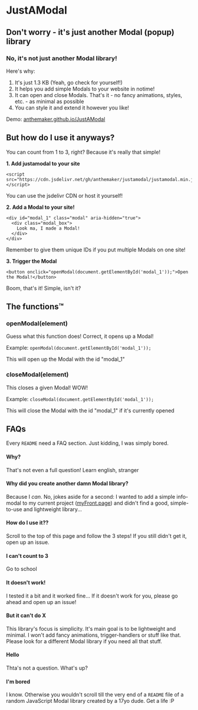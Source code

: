 # JustAModal
## Don't worry - it's just another Modal (popup) library

### No, it's not just another Modal library!
Here's why:
1. It's just 1.3 KB (Yeah, go check for yourself!)
2. It helps you add simple Modals to your website in notime!
3. It can open and close Modals. That's it - no fancy animations, styles, etc. - as minimal as possible
4. You can style it and extend it however you like!

Demo: [anthemaker.github.io/JustAModal](https://anthemaker.github.io/JustAModal/)

## But how do I use it anyways?
You can count from 1 to 3, right? Because it's really that simple!

**1. Add justamodal to your site**
```
<script src="https://cdn.jsdelivr.net/gh/anthemaker/justamodal/justamodal.min.js"></script>
```
You can use the jsdelivr CDN or host it yourself!

**2. Add a Modal to your site!**
```
<div id="modal_1" class="modal" aria-hidden="true">
  <div class="modal_box">
    Look ma, I made a Modal!
  </div>
</div>
```
Remember to give them unique IDs if you put multiple Modals on one site!

**3. Trigger the Modal**
```
<button onclick="openModal(document.getElementById('modal_1'));">Open the Modal!</button>
```

Boom, that's it! Simple, isn't it?

## The functions™

### openModal(element)
Guess what this function does! Correct, it opens up a Modal!

Example: `openModal(document.getElementById('modal_1'));`

This will open up the Modal with the id "modal_1"

### closeModal(element)
This closes a given Modal! WOW!

Example: `closeModal(document.getElementById('modal_1'));`

This will close the Modal with the id "modal_1" if it's currently opened

## FAQs
Every `README` need a FAQ section. Just kidding, I was simply bored.

#### Why?
That's not even a full question! Learn english, stranger

#### Why did you create another damn Modal library?
Because I *can*. No, jokes aside for a second: I wanted to add a simple info-modal to my current project ([myFront.page](https://myfront.page)) and didn't find a good, simple-to-use and lightweight library...

#### How do I use it??
Scroll to the top of this page and follow the 3 steps! If you still didn't get it, open up an issue.

#### I can't count to 3
Go to school

#### It doesn't work!
I tested it a bit and it worked fine... If it doesn't work for you, please go ahead and open up an issue!

#### But it can't do X
This library's focus is simplicity. It's main goal is to be lightweight and minimal. I won't add fancy animations, trigger-handlers or stuff like that. Please look for a different Modal library if you need all that stuff.

#### Hello
Thta's not a question. What's up?

#### I'm bored
I know. Otherwise you wouldn't scroll  till the very end of a `README` file  of a random JavaScript Modal library created by a 17yo dude. Get a life :P
